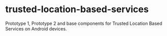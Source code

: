 trusted-location-based-services
===============================

Prototype 1, Prototype 2 and base components for Trusted Location Based Services on Android devices.
